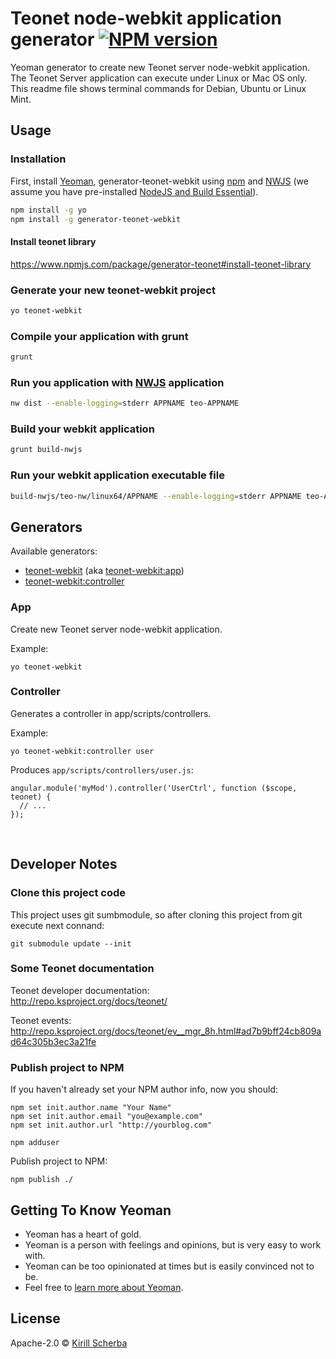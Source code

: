 # Teonet node-webkit application generator [![NPM version][npm-image]][npm-url] 

Yeoman generator to create new Teonet server node-webkit application. The 
Teonet Server application can execute under Linux or Mac OS only. This readme 
file shows terminal commands for Debian, Ubuntu or Linux Mint.

## Usage

### Installation

First, install [Yeoman](http://yeoman.io), generator-teonet-webkit using [npm](https://www.npmjs.com/) 
and [NWJS](http://nwjs.io/) 
(we assume you have pre-installed [NodeJS and Build Essential](https://www.npmjs.com/package/generator-teonet-node#dependences)).

```bash
npm install -g yo
npm install -g generator-teonet-webkit
```

#### Install teonet library

https://www.npmjs.com/package/generator-teonet#install-teonet-library


### Generate your new teonet-webkit project

```bash
yo teonet-webkit
```

### Compile your application with grunt

```bash
grunt
```

### Run you application with [NWJS](http://nwjs.io/) application

```bash
nw dist --enable-logging=stderr APPNAME teo-APPNAME
```

### Build your webkit application

```bash
grunt build-nwjs
```

### Run your webkit application executable file

```bash
build-nwjs/teo-nw/linux64/APPNAME --enable-logging=stderr APPNAME teo-APPNAME
```

## Generators

Available generators:

 * [teonet-webkit](#app) (aka [teonet-webkit:app](#app))
 * [teonet-webkit:controller](#controller)

### App

Create new Teonet server node-webkit application.

Example:

    yo teonet-webkit

### Controller

Generates a controller in app/scripts/controllers.

Example:

    yo teonet-webkit:controller user

Produces `app/scripts/controllers/user.js`:

    angular.module('myMod').controller('UserCtrl', function ($scope, teonet) {
      // ...
    });

<br>

## Developer Notes

### Clone this project code

This project uses git sumbmodule, so after cloning this project from git 
execute next connand:

    git submodule update --init

### Some Teonet documentation
  
Teonet developer documentation:  
http://repo.ksproject.org/docs/teonet/
  
Teonet events:  
http://repo.ksproject.org/docs/teonet/ev__mgr_8h.html#ad7b9bff24cb809ad64c305b3ec3a21fe


### Publish project to NPM

If you haven't already set your NPM author info, now you should:

    npm set init.author.name "Your Name"
    npm set init.author.email "you@example.com"
    npm set init.author.url "http://yourblog.com"
    
    npm adduser

Publish project to NPM:

    npm publish ./


## Getting To Know Yeoman

 * Yeoman has a heart of gold.
 * Yeoman is a person with feelings and opinions, but is very easy to work with.
 * Yeoman can be too opinionated at times but is easily convinced not to be.
 * Feel free to [learn more about Yeoman](http://yeoman.io/).

## License

Apache-2.0 © [Kirill Scherba](https://gitlab.ksproject.org)


[npm-image]: https://badge.fury.io/js/generator-teonet-webkit.svg
[npm-url]: https://npmjs.org/package/generator-teonet-webkit
[travis-image]: https://travis-ci.org//generator-teonet-webkit.svg?branch=master
[travis-url]: https://travis-ci.org//generator-teonet-webkit
[daviddm-image]: https://david-dm.org//generator-teonet-webkit.svg?theme=shields.io
[daviddm-url]: https://david-dm.org//generator-teonet-webkit
[coveralls-image]: https://coveralls.io/repos//generator-teonet-webkit/badge.svg
[coveralls-url]: https://coveralls.io/r//generator-teonet-webkit

